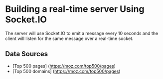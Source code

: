 # Building a real-time server Using Socket.IO

The server will use Socket.IO to emit a message every 10 seconds and the client will listen for the same message over a real-time socket.  

## Data Sources
* [Top 500 pages] (https://moz.com/top500/pages)  
* [Top 500 domains] (https://moz.com/top500/pages)  